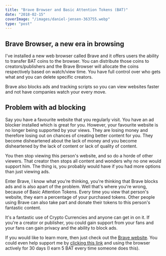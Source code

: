 ```yaml
---
title: "Brave Browser and Basic Attention Tokens (BAT)"
date: "2018-02-15"
coverImage: "/images/daniel-jensen-363755.webp"
type: "post"
---
```


## Brave Browser, a new era in browsing

I've installed a new web browser called Brave and it offers users the ability to transfer BAT coins to the browser. You can distribute those coins to creators/publishers and the Brave Browser will allocate the coins respectively based on watch/view time. You have full control over who gets what and you can delete specific creators.

Brave also blocks ads and tracking scripts so you can view websites faster and not have companies watch your every move.

## Problem with ad blocking

Say you have a favourite website that you regularly visit. You have an ad blocker installed which is great for you. However, your favourite website is no longer being supported by your views. They are losing money and therefore losing out on chances of creating better content for you. They become disheartened about the lack of money and you become disheartened by the lack of content or lack of quality of content.

You then stop viewing this person's website, and so do a horde of other viewers. That creator then stops all content and wonders why no one would support him. The thing is, you probably would have if you had more options than just viewing ads.

Enter Brave, I know what you're thinking, you're thinking that Brave blocks ads and is also apart of the problem. Well that's where you're wrong, because of Basic Attention Tokens. Every time you view that person's website, they earn a percentage of your purchased tokens. Other people using Brave can also take part and donate their tokens to this person's fantastic content.

It's a fantastic use of Crypto Currencies and anyone can get in on it. If you're a creator or publisher, you could gain support from your fans and your fans can gain privacy and the ability to block ads.

If you would like to learn more, then just check out the [Brave website](https://brave.com/). You could even help support me by [clicking this link](http://brave.com/mic497) and using the browser actively for 30 days (I earn 5 BAT every time someone does this).
